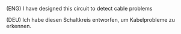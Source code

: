 (ENG) I have designed this circuit to detect cable problems

(DEU) Ich habe diesen Schaltkreis entworfen, um Kabelprobleme zu erkennen.
